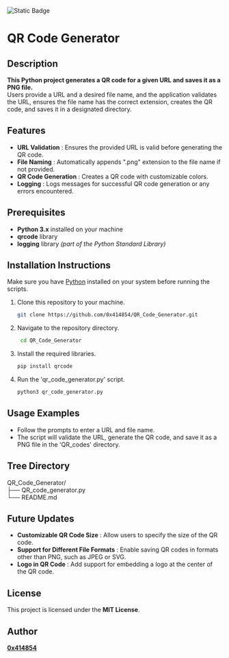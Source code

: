 ![Static Badge](https://img.shields.io/badge/python-%233776ab?logo=python&logoColor=white)

# QR Code Generator

## **Description**
**This Python project generates a QR code for a given URL and saves it as a PNG file.**
<br>Users provide a URL and a desired file name, and the application validates the URL, ensures the file name has the correct extension, creates the QR code, and saves it in a designated directory.


## **Features**
- **URL Validation** : Ensures the provided URL is valid before generating the QR code.
- **File Naming** : Automatically appends ".png" extension to the file name if not provided.
- **QR Code Generation** : Creates a QR code with customizable colors.
- **Logging** : Logs messages for successful QR code generation or any errors encountered.

## **Prerequisites**
- **Python 3.x** installed on your machine
- **qrcode** library
- **logging** library *(part of the Python Standard Library)*

## **Installation Instructions**
Make sure you have [Python](https://www.python.org/downloads/) installed on your system before running the scripts.

1. Clone this repository to your machine.
   
   ```bash
   git clone https://github.com/0x414854/QR_Code_Generator.git

2. Navigate to the repository directory.

   ```bash
    cd QR_Code_Generator

3. Install the required libraries.

   ```bash
   pip install qrcode

4. Run the 'qr_code_generator.py' script.
   
   ```bash
   python3 qr_code_generator.py

## **Usage Examples**
- Follow the prompts to enter a URL and file name.
- The script will validate the URL, generate the QR code, and save it as a PNG file in the 'QR_codes' directory.

## **Tree Directory**

QR_Code_Generator/
<br>├── QR_code_generator.py
<br>└── README.md

## **Future Updates**
- **Customizable QR Code Size** : Allow users to specify the size of the QR code.
- **Support for Different File Formats** : Enable saving QR codes in formats other than PNG, such as JPEG or SVG.
- **Logo in QR Code** : Add support for embedding a logo at the center of the QR code.

## **License**
This project is licensed under the **MIT License**.

## **Author**
[**0x414854**](https://github.com/0x414854)
